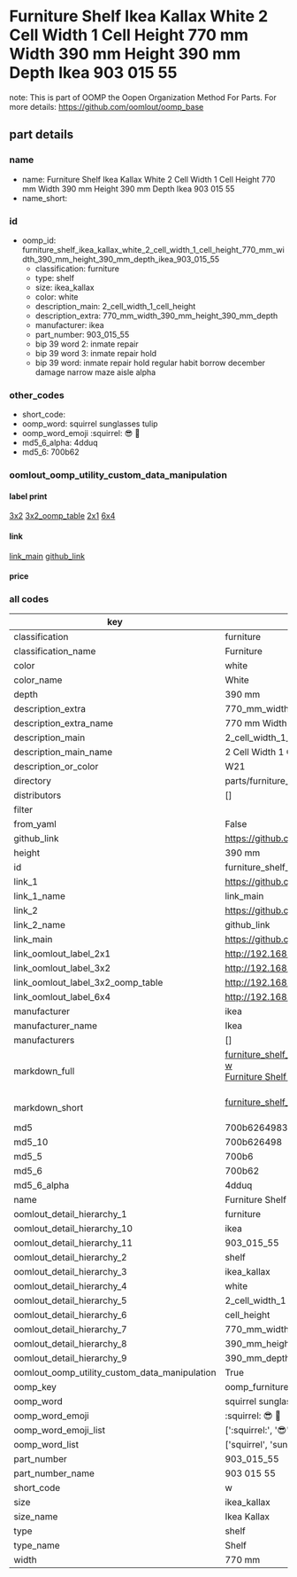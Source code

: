# Furniture Shelf Ikea Kallax White 2 Cell Width 1 Cell Height 770 mm Width 390 mm Height 390 mm Depth Ikea 903 015 55  

note: This is part of OOMP the Oopen Organization Method For Parts. For more details: https://github.com/oomlout/oomp_base

##  part details





### name
* name: Furniture Shelf Ikea Kallax White 2 Cell Width 1 Cell Height 770 mm Width 390 mm Height 390 mm Depth Ikea 903 015 55
* name_short: 
### id
* oomp_id: furniture_shelf_ikea_kallax_white_2_cell_width_1_cell_height_770_mm_width_390_mm_height_390_mm_depth_ikea_903_015_55
  * classification: furniture
  * type: shelf
  * size: ikea_kallax
  * color: white
  * description_main: 2_cell_width_1_cell_height
  * description_extra: 770_mm_width_390_mm_height_390_mm_depth
  * manufacturer: ikea
  * part_number: 903_015_55
  * bip 39 word 2: inmate repair
  * bip 39 word 3: inmate repair hold
  * bip 39 word: inmate repair hold regular habit borrow december damage narrow maze aisle alpha

### other_codes
* short_code: 
* oomp_word: squirrel sunglasses tulip
* oomp_word_emoji :squirrel: :sunglasses: :tulip:
* md5_6_alpha: 4dduq
* md5_6: 700b62






### oomlout_oomp_utility_custom_data_manipulation
#### label print
[3x2](http://192.168.1.245:1112/?label=oomp%204dduq)
[3x2_oomp_table](http://192.168.1.107:1112/?label=oomp%204dduq)
[2x1](http://192.168.1.242:1112/?label=oomp%204dduq)
[6x4](http://192.168.1.55:1112/?label=oomp%204dduq)    

#### link

[link_main](https://github.com/oomlout/oomlout_oomp_current_version_messy/tree/main/parts/furniture_shelf_ikea_kallax_white_2_cell_width_1_cell_height_770_mm_width_390_mm_height_390_mm_depth_ikea_903_015_55) [github_link](https://github.com/oomlout/oomlout_oomp_part_src/tree/main/parts/furniture_shelf_ikea_kallax_white_2_cell_width_1_cell_height_770_mm_width_390_mm_height_390_mm_depth_ikea_903_015_55)                             

#### price







### all codes 
| key | value |  
| --- | --- |  
| classification | furniture |  
| classification_name | Furniture |  
| color | white |  
| color_name | White |  
| depth | 390 mm |  
| description_extra | 770_mm_width_390_mm_height_390_mm_depth |  
| description_extra_name | 770 mm Width 390 mm Height 390 mm Depth |  
| description_main | 2_cell_width_1_cell_height |  
| description_main_name | 2 Cell Width 1 Cell Height |  
| description_or_color | W21 |  
| directory | parts/furniture_shelf_ikea_kallax_white_2_cell_width_1_cell_height_770_mm_width_390_mm_height_390_mm_depth_ikea_903_015_55 |  
| distributors | [] |  
| filter |  |  
| from_yaml | False |  
| github_link | https://github.com/oomlout/oomlout_oomp_part_src/tree/main/parts/furniture_shelf_ikea_kallax_white_2_cell_width_1_cell_height_770_mm_width_390_mm_height_390_mm_depth_ikea_903_015_55 |  
| height | 390 mm |  
| id | furniture_shelf_ikea_kallax_white_2_cell_width_1_cell_height_770_mm_width_390_mm_height_390_mm_depth_ikea_903_015_55 |  
| link_1 | https://github.com/oomlout/oomlout_oomp_current_version_messy/tree/main/parts/furniture_shelf_ikea_kallax_white_2_cell_width_1_cell_height_770_mm_width_390_mm_height_390_mm_depth_ikea_903_015_55 |  
| link_1_name | link_main |  
| link_2 | https://github.com/oomlout/oomlout_oomp_part_src/tree/main/parts/furniture_shelf_ikea_kallax_white_2_cell_width_1_cell_height_770_mm_width_390_mm_height_390_mm_depth_ikea_903_015_55 |  
| link_2_name | github_link |  
| link_main | https://github.com/oomlout/oomlout_oomp_current_version_messy/tree/main/parts/furniture_shelf_ikea_kallax_white_2_cell_width_1_cell_height_770_mm_width_390_mm_height_390_mm_depth_ikea_903_015_55 |  
| link_oomlout_label_2x1 | http://192.168.1.242:1112/?label=oomp%204dduq |  
| link_oomlout_label_3x2 | http://192.168.1.245:1112/?label=oomp%204dduq |  
| link_oomlout_label_3x2_oomp_table | http://192.168.1.107:1112/?label=oomp%204dduq |  
| link_oomlout_label_6x4 | http://192.168.1.55:1112/?label=oomp%204dduq |  
| manufacturer | ikea |  
| manufacturer_name | Ikea |  
| manufacturers | [] |  
| markdown_full | [furniture_shelf_ikea_kallax_white_2_cell_width_1_cell_height_770_mm_width_390_mm_height_390_mm_depth_ikea_903_015_55](https://github.com/oomlout/oomlout_oomp_current_version_messy/tree/main/parts/furniture_shelf_ikea_kallax_white_2_cell_width_1_cell_height_770_mm_width_390_mm_height_390_mm_depth_ikea_903_015_55)<br>[w](https://github.com/oomlout/oomlout_oomp_current_version_messy/tree/main/parts/furniture_shelf_ikea_kallax_white_2_cell_width_1_cell_height_770_mm_width_390_mm_height_390_mm_depth_ikea_903_015_55)<br>[Furniture Shelf Ikea Kallax White 2 Cell Width 1 Cell Height 770 Mm Width 390 Mm Height 390 Mm Depth Ikea 903 015 55](https://github.com/oomlout/oomlout_oomp_current_version_messy/tree/main/parts/furniture_shelf_ikea_kallax_white_2_cell_width_1_cell_height_770_mm_width_390_mm_height_390_mm_depth_ikea_903_015_55)<br><br> |  
| markdown_short | [furniture_shelf_ikea_kallax_white_2_cell_width_1_cell_height_770_mm_width_390_mm_height_390_mm_depth_ikea_903_015_55](https://github.com/oomlout/oomlout_oomp_current_version_messy/tree/main/parts/furniture_shelf_ikea_kallax_white_2_cell_width_1_cell_height_770_mm_width_390_mm_height_390_mm_depth_ikea_903_015_55)<br><br> |  
| md5 | 700b62649837071468341b4cd92da3a2 |  
| md5_10 | 700b626498 |  
| md5_5 | 700b6 |  
| md5_6 | 700b62 |  
| md5_6_alpha | 4dduq |  
| name | Furniture Shelf Ikea Kallax White 2 Cell Width 1 Cell Height 770 mm Width 390 mm Height 390 mm Depth Ikea 903 015 55 |  
| oomlout_detail_hierarchy_1 | furniture |  
| oomlout_detail_hierarchy_10 | ikea |  
| oomlout_detail_hierarchy_11 | 903_015_55 |  
| oomlout_detail_hierarchy_2 | shelf |  
| oomlout_detail_hierarchy_3 | ikea_kallax |  
| oomlout_detail_hierarchy_4 | white |  
| oomlout_detail_hierarchy_5 | 2_cell_width_1 |  
| oomlout_detail_hierarchy_6 | cell_height |  
| oomlout_detail_hierarchy_7 | 770_mm_width |  
| oomlout_detail_hierarchy_8 | 390_mm_height |  
| oomlout_detail_hierarchy_9 | 390_mm_depth |  
| oomlout_oomp_utility_custom_data_manipulation | True |  
| oomp_key | oomp_furniture_shelf_ikea_kallax_white_2_cell_width_1_cell_height_770_mm_width_390_mm_height_390_mm_depth_ikea_903_015_55 |  
| oomp_word | squirrel sunglasses tulip |  
| oomp_word_emoji | :squirrel: :sunglasses: :tulip: |  
| oomp_word_emoji_list | [':squirrel:', ':sunglasses:', ':tulip:'] |  
| oomp_word_list | ['squirrel', 'sunglasses', 'tulip'] |  
| part_number | 903_015_55 |  
| part_number_name | 903 015 55 |  
| short_code | w |  
| size | ikea_kallax |  
| size_name | Ikea Kallax |  
| type | shelf |  
| type_name | Shelf |  
| width | 770 mm |  
